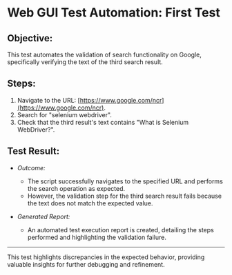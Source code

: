 # Web GUI Test Automation: First Test

## Objective:
This test automates the validation of search functionality on Google, specifically verifying the text of the third search result.

## Steps:
1. Navigate to the URL: [https://www.google.com/ncr](https://www.google.com/ncr).
2. Search for "selenium webdriver".
3. Check that the third result's text contains "What is Selenium WebDriver?".

## Test Result:
- *Outcome:*
  - The script successfully navigates to the specified URL and performs the search operation as expected.
  - However, the validation step for the third search result fails because the text does not match the expected value.

- *Generated Report:*
  - An automated test execution report is created, detailing the steps performed and highlighting the validation failure.

---
This test highlights discrepancies in the expected behavior, providing valuable insights for further debugging and refinement.

